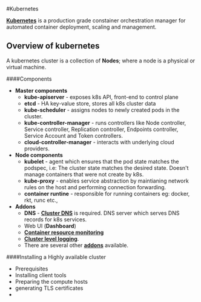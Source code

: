 #Kubernetes

[**Kubernetes**](https://kubernetes.io/) is a production grade constainer orchestration manager for automated container deployment, scaling and management.

## Overview of kubernetes

A kubernetes cluster is a collection of **Nodes**; where a node is a physical or virtual machine.

####Components
* **Master components**
	* **kube-apiserver** - exposes k8s API, front-end to control plane
	* **etcd** - HA key-value store, stores all k8s cluster data
	* **kube-scheduler** - assigns nodes to newly created pods in the cluster.
	* **kube-controller-manager** - runs controllers like Node controller, Service controller, Replication controller, Endpoints controller, Service Account and Token controllers.
	* **cloud-controller-manager** - interacts with underlying cloud providers.
* **Node components**
	* **kubelet** - agent which ensures that the pod state matches the podspec, i.e: The cluster state matches the desired state. Doesn't manage containers that were not create by k8s.
	* **kube-proxy** - enables service abstraction by maintianing network rules on the host and performing connection forwarding.
	* **container runtine** - responsible for running containers eg: docker, rkt, runc etc.,
* **Addons**
	* **DNS** - [**Cluster DNS**](https://kubernetes.io/docs/concepts/services-networking/dns-pod-service/) is required. DNS server which serves DNS records for k8s services.
	* Web UI (**Dashboard**)
	* [**Container resource monitoring**](https://kubernetes.io/docs/tasks/debug-application-cluster/resource-usage-monitoring/)
	* [**Cluster level logging**](https://kubernetes.io/docs/concepts/cluster-administration/logging/).
	* There are several other [**addons**](https://kubernetes.io/docs/concepts/cluster-administration/addons/) available.

####Installing a Highly available cluster

* Prerequisites
* Installing client tools
* Preparing the compute hosts
* generating TLS certificates
* 

